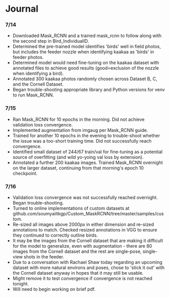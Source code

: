 # Journal

### 7/14

* Downloaded Mask\_RCNN and a trained mask\_rcnn to follow along with the second step in Bird\_IndividualID.
* Determined the pre-trained model identifies 'birds' well in field photos, but includes the feeder nozzle when identifying kaakaa as 'birds' in feeder photos.
* Determined model would need fine-tuning on the kaakaa dataset with annotated files to achieve good results (good=exclusion of the nozzle when identifying a bird).
* Annotated 300 kaakaa photos randomly chosen across Dataset B, C, and the Cornell Dataset.
* Began trouble-shooting appropriate library and Python versions for venv to run Mask\_RCNN.

### 7/15

* Ran Mask\_RCNN for 10 epochs in the morning. Did not achieve validation loss convergence.
* Implemented augmentation from imgaug per Mask\_RCNN guide.
* Trained for another 10 epochs in the evening to trouble-shoot whether the issue was a too-short training time. Did not successfully reach convergence.
* Identified small dataset of 244/67 train/val for fine-tuning as a potential source of overfitting (and wild yo-yoing val loss by extension).
* Annotated a further 200 kaakaa images. Trained Mask\_RCNN overnight on the larger dataset, continuing from that morning's epoch 10 checkpoint.

### 7/16

* Validation loss convergence was not successfully reached overnight. Began trouble-shooting.
* Turned to online implementations of custom datasets at github.com/soumyaiitkgp/Custom\_MaskRCNN/tree/master/samples/custom.
* Re-sized all images above 2000px in either dimension and re-sized annotations to match. Checked resized annotations in VGG to ensure they continued to correctly outline birds.
* It may be the images from the Cornell dataset that are making it difficult for the model to generalize, even with augmentation - there are 80 images from the Cornell dataset and the rest are single-pose, single-view shots in the feeder.
* Due to a conversation with Rachael Shaw today regarding an upcoming dataset with more natural environs and poses, chose to 'stick it out' with the Cornell dataset anyway in hopes that it may still be usable.
* Might remove it to test convergence if convergence is not reached tonight.
* Will need to begin working on brief pdf.
